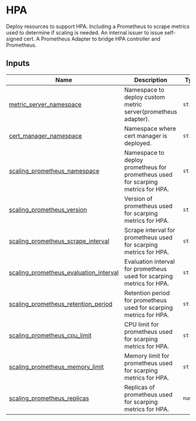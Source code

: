 <!--
  ~ Copyright 2023 StreamNative, Inc.
  ~
  ~ Licensed under the Apache License, Version 2.0 (the "License");
  ~ you may not use this file except in compliance with the License.
  ~ You may obtain a copy of the License at
  ~
  ~     http://www.apache.org/licenses/LICENSE-2.0
  ~
  ~ Unless required by applicable law or agreed to in writing, software
  ~ distributed under the License is distributed on an "AS IS" BASIS,
  ~ WITHOUT WARRANTIES OR CONDITIONS OF ANY KIND, either express or implied.
  ~ See the License for the specific language governing permissions and
  ~ limitations under the License.
-->

# HPA
Deploy resources to support HPA.
Including a Prometheus to scrape metrics used to determine if scaling is needed.
An internal issuer to issue self-signed cert.
A Prometheus Adapter to bridge HPA controller and Prometheus.

## Inputs

| Name | Description | Type | Default | Required |
|------|-------------|------|---------|:--------:|
| <a name="input_metric_server_namespace"></a> [metric\_server\_namespace](#input\_metric\_server\_namespace) | Namespace to deploy custom metric server(prometheus adapter). | `string` | `sn-system` | no |
| <a name="input_cert_manager_namespace"></a> [cert\_manager\_namespace](#input\_cert\_manager\_namespace) | Namespace where cert manager is deployed. | `string` | `cert-manager` | no |
| <a name="input_scaling_prometheus_namespace"></a> [scaling\_prometheus\_namespace](#input\_scaling\_prometheus\_namespace) | Namespace to deploy prometheus for prometheus used for scarping metrics for HPA. | `string` | `sn-system` | no |
| <a name="input_scaling_prometheus_version"></a> [scaling\_prometheus\_version](#input\_scaling\_prometheus\_version) | Version of prometheus used for scarping metrics for HPA. | `string` | `v2.19.2` | no |
| <a name="input_scaling_prometheus_scrape_interval"></a> [scaling\_prometheus\_scrape\_interval](#input\_scaling\_prometheus\_scrape\_interval) | Scrape interval for prometheus used for scarping metrics for HPA. | `string` | `15s` | no |
| <a name="input_scaling_prometheus_evaluation_interval"></a> [scaling\_prometheus\_evaluation\_interval](#input\_scaling\_prometheus\_evaluation\_interval) | Evaluation interval for prometheus used for scarping metrics for HPA. | `string` | `30s` | no |
| <a name="input_scaling_prometheus_retention_period"></a> [scaling\_prometheus\_retention\_period](#input\_scaling\_prometheus\_retention\_period) | Retention period for prometheus used for scarping metrics for HPA. | `string` | `1h` | no |
| <a name="input_scaling_prometheus_cpu_limit"></a> [scaling\_prometheus\_cpu\_limit](#input\_scaling\_prometheus\_cpu\_limit) | CPU limit for prometheus used for scarping metrics for HPA. | `string` | `200m` | no |
| <a name="input_scaling_prometheus_memory_limit"></a> [scaling\_prometheus\_memory\_limit](#input\_scaling\_prometheus\_memory\_limit) | Memory limit for prometheus used for scarping metrics for HPA. | `string` | `1G` | no |
| <a name="input_scaling_prometheus_replicas"></a> [scaling\_prometheus\_replicas](#input\_scaling\_prometheus\_replicas) | Replicas of prometheus used for scarping metrics for HPA. | `number` | `1` | no |
